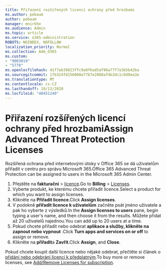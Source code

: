 ```yaml
---
title: Přiřazení rozšířených licencí ochrany před hrozbami
ms.author: pebaum
author: pebaum
manager: mnirkhe
ms.audience: Admin
ms.topic: article
ms.service: o365-administration
ROBOTS: NOINDEX, NOFOLLOW
localization_priority: Normal
ms.collection: Adm_O365
ms.custom:
- "9003019"
- "5778"
ms.openlocfilehash: 41f7ab39823ffc9a8f6ad5af96a77f7a3b5b42ba
ms.sourcegitcommit: 1fb324fd156008e77b7e2008af4b3dc1c0d0ea3e
ms.translationtype: MT
ms.contentlocale: cs-CZ
ms.lasthandoff: 10/13/2020
ms.locfileid: "48451240"
---
```

# <a name="assign-advanced-threat-protection-licenses"></a><span data-ttu-id="69987-102">Přiřazení rozšířených licencí ochrany před hrozbami</span><span class="sxs-lookup"><span data-stu-id="69987-102">Assign Advanced Threat Protection Licenses</span></span>

<span data-ttu-id="69987-103">Rozšířená ochrana před internetovými útoky v Office 365 se dá uživatelům přiřadit v centru pro správu Microsoft 365.</span><span class="sxs-lookup"><span data-stu-id="69987-103">Office 365 Advanced Threat Protection can be assigned to users in the Microsoft 365 Admin Center.</span></span>

1. <span data-ttu-id="69987-104">Přejděte na **fakturační**  >  [licence](https://go.microsoft.com/fwlink/p/?linkid=842264).</span><span class="sxs-lookup"><span data-stu-id="69987-104">Go to **Billing** > [Licenses](https://go.microsoft.com/fwlink/p/?linkid=842264).</span></span>
2. <span data-ttu-id="69987-105">Vyberte produkt, ke kterému chcete přiřadit licence.</span><span class="sxs-lookup"><span data-stu-id="69987-105">Select a product for which you want to assign licenses.</span></span>
3. <span data-ttu-id="69987-106">Klikněte na **Přiřadit licence**.</span><span class="sxs-lookup"><span data-stu-id="69987-106">Click **Assign licenses**.</span></span>
4. <span data-ttu-id="69987-107">V podokně **přiřadit licence k uživatelům**  začněte psát jméno uživatele a pak ho vyberte z výsledků.</span><span class="sxs-lookup"><span data-stu-id="69987-107">In the **Assign licenses to users**  pane, begin typing a user's name, and then choose it from the results.</span></span> <span data-ttu-id="69987-108">Můžete přidat až 20 uživatelů najednou.</span><span class="sxs-lookup"><span data-stu-id="69987-108">You can add up to 20 users at a time.</span></span>
5. <span data-ttu-id="69987-109">Pokud chcete přiřadit nebo odebrat **aplikace a služby, klikněte na zapnout nebo vypnout**  .</span><span class="sxs-lookup"><span data-stu-id="69987-109">Click **Turn apps and services on or off**  to assign or remove.</span></span>
6. <span data-ttu-id="69987-110">Klikněte na **přiřadit**a  **Zavřít**.</span><span class="sxs-lookup"><span data-stu-id="69987-110">Click **Assign**, and  **Close**.</span></span>

<span data-ttu-id="69987-111">Pokud chcete koupit další licence nebo nějaké odebrat, přečtěte si článek o [přidání nebo odebrání licencí k předplatným](https://docs.microsoft.com/microsoft-365/commerce/licenses/buy-licenses?view=o365-worldwide#add-or-remove-licenses-for-your-business-subscription).</span><span class="sxs-lookup"><span data-stu-id="69987-111">To buy more or remove licenses, see [Add/Remove Licenses for subscription](https://docs.microsoft.com/microsoft-365/commerce/licenses/buy-licenses?view=o365-worldwide#add-or-remove-licenses-for-your-business-subscription).</span></span>
